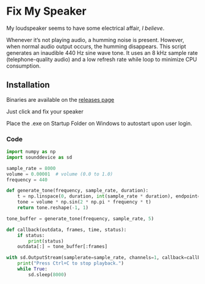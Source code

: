 #  Fix My Speaker
My loudspeaker seems to have some electrical affair, _I believe_. 

Whenever it’s not playing audio, a humming noise is present. However, when normal audio output occurs, the humming disappears. This script generates an inaudible 440 Hz sine wave tone. It uses an 8 kHz sample rate (telephone-quality audio) and a low refresh rate while loop to minimize CPU consumption.

## Installation
Binaries are available on the [releases page](https://github.com/rodhfr/fix-my-audio/releases)

Just click and fix your speaker

Place the .exe on Startup Folder on Windows to autostart upon user login.

### Code
```python
import numpy as np
import sounddevice as sd

sample_rate = 8000  
volume = 0.00001  # volume (0.0 to 1.0)
frequency = 440

def generate_tone(frequency, sample_rate, duration):
    t = np.linspace(0, duration, int(sample_rate * duration), endpoint=False) 
    tone = volume * np.sin(2 * np.pi * frequency * t)  
    return tone.reshape(-1, 1)  

tone_buffer = generate_tone(frequency, sample_rate, 5)

def callback(outdata, frames, time, status):
    if status:
        print(status)  
    outdata[:] = tone_buffer[:frames] 

with sd.OutputStream(samplerate=sample_rate, channels=1, callback=callback, blocksize=1024):
    print("Press Ctrl+C to stop playback.")
    while True:  
        sd.sleep(8000)  
```
